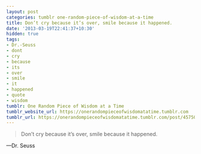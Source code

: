 ```yaml
---
layout: post
categories: tumblr one-random-piece-of-wisdom-at-a-time
title: Don’t cry because it’s over, smile because it happened.
date: '2013-03-19T22:41:37+10:30'
hidden: true
tags:
- Dr.-Seuss
- dont
- cry
- because
- its
- over
- smile
- it
- happened
- quote
- wisdom
tumblr: One Random Piece of Wisdom at a Time
tumblr_website_url: https://onerandompieceofwisdomatatime.tumblr.com
tumblr_url: https://onerandompieceofwisdomatatime.tumblr.com/post/45750700529/dont-cry-because-its-over-smile-because-it
---
```

> Don’t cry because it’s over, smile because it happened.

—Dr. Seuss
